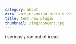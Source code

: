 ```yaml
---
category: about
date: 2021-03-09T09:36:43.932Z
title: test new plugin
thumbnail: /img/concert.jpg
---
```

i seriously ran out of ideas